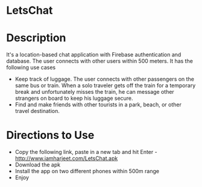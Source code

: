 # LetsChat
# Description
It's a location-based chat application with Firebase authentication and database.
The user connects with other users within 500 meters. It has the following
use cases
* Keep track of luggage. The user connects with other passengers on the same bus or train. When a
solo traveler gets off the train for a temporary break and unfortunately misses the train, he can
message other strangers on board to keep his luggage secure.
* Find and make friends with other tourists in a park, beach, or other travel destination.

# Directions to Use
* Copy the following link, paste in a new tab and hit Enter - http://www.iamharjeet.com/LetsChat.apk
* Download the apk
* Install the app on two different phones within 500m range
* Enjoy

